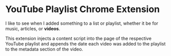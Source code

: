 # YouTube Playlist Chrome Extension

I like to see when I added something to a list or playlist, whether it be for music, articles, or **videos**.

This extension injects a content script into the page of the respective YouTube playlist and appends the date each video was added to the playlist to the metadata section of the video.